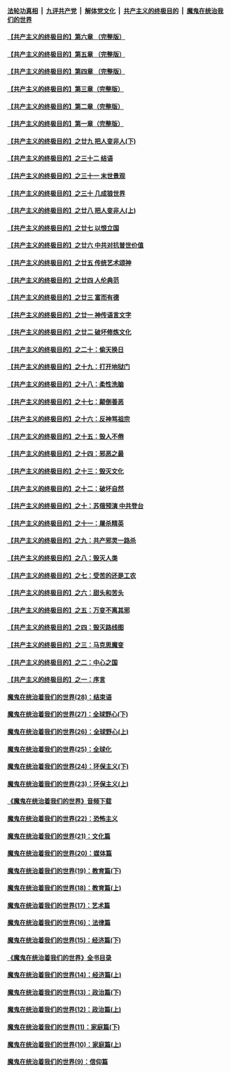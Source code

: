 ####  [法轮功真相](../../../../basic/blob/master/README.md?t=02131752) &nbsp;|&nbsp; [九评共产党](../../../../9ping.md/blob/master/README.md?t=02131752) &nbsp;|&nbsp; [解体党文化](../../../../jtdwh.md/blob/master/README.md?t=02131752)  &nbsp;|&nbsp; [共产主义的终极目的](../../../../gczydzjmd.md/blob/master/README.md?t=02131752) &nbsp;|&nbsp; [魔鬼在统治我们的世界](../../../../mgztzwmdsj.md/blob/master/README.md?t=02131752) 

#### [【共产主义的终极目的】第六章 （完整版）](../pages/nsc422/n11428913.md?t=02131752) 

#### [【共产主义的终极目的】第五章 （完整版）](../pages/nsc422/n11428912.md?t=02131752) 

#### [【共产主义的终极目的】第四章 （完整版）](../pages/nsc422/n11428907.md?t=02131752) 

#### [【共产主义的终极目的】第三章（完整版）](../pages/nsc422/n11428848.md?t=02131752) 

#### [【共产主义的终极目的】第二章（完整版）](../pages/nsc422/n11428831.md?t=02131752) 

#### [【共产主义的终极目的】第一章（完整版）](../pages/nsc422/n11417651.md?t=02131752) 

#### [【共产主义的终极目的】之廿九 把人变非人(下)](../pages/nsc422/n11344140.md?t=02131752) 

#### [【共产主义的终极目的】之三十二 结语](../pages/nsc422/n11360535.md?t=02131752) 

#### [【共产主义的终极目的】之三十一 末世景观](../pages/nsc422/n11351129.md?t=02131752) 

#### [【共产主义的终极目的】之三十 几成狼世界](../pages/nsc422/n11348280.md?t=02131752) 

#### [【共产主义的终极目的】之廿八 把人变非人(上)](../pages/nsc422/n11340492.md?t=02131752) 

#### [【共产主义的终极目的】之廿七 以恨立国](../pages/nsc422/n11336944.md?t=02131752) 

#### [【共产主义的终极目的】之廿六 中共对抗普世价值](../pages/nsc422/n11324785.md?t=02131752) 

#### [【共产主义的终极目的】之廿五 传统艺术颂神](../pages/nsc422/n11296396.md?t=02131752) 

#### [【共产主义的终极目的】之廿四 人伦典范](../pages/nsc422/n11296397.md?t=02131752) 

#### [【共产主义的终极目的】之廿三 富而有德](../pages/nsc422/n11283598.md?t=02131752) 

#### [【共产主义的终极目的】之廿一 神传语言文字](../pages/nsc422/n11263265.md?t=02131752) 

#### [【共产主义的终极目的】之廿二 破坏修炼文化](../pages/nsc422/n11245728.md?t=02131752) 

#### [【共产主义的终极目的】之二十：偷天换日](../pages/nsc422/n11238846.md?t=02131752) 

#### [【共产主义的终极目的】之十九：打开地狱门](../pages/nsc422/n11206376.md?t=02131752) 

#### [【共产主义的终极目的】之十八：柔性洗脑](../pages/nsc422/n11199994.md?t=02131752) 

#### [【共产主义的终极目的】之十七：颠倒善恶](../pages/nsc422/n11179782.md?t=02131752) 

#### [【共产主义的终极目的】之十六：反神骂祖宗](../pages/nsc422/n11166798.md?t=02131752) 

#### [【共产主义的终极目的】之十五：毁人不倦](../pages/nsc422/n11166792.md?t=02131752) 

#### [【共产主义的终极目的】之十四：邪恶之最](../pages/nsc422/n11150249.md?t=02131752) 

#### [【共产主义的终极目的】之十三：毁灭文化](../pages/nsc422/n11135227.md?t=02131752) 

#### [【共产主义的终极目的】之十二：破坏自然](../pages/nsc422/n11135214.md?t=02131752) 

#### [【共产主义的终极目的】之十：苏俄预演 中共登台](../pages/nsc422/n11118424.md?t=02131752) 

#### [【共产主义的终极目的】之十一：屠杀精英](../pages/nsc422/n11118442.md?t=02131752) 

#### [【共产主义的终极目的】之九：共产邪灵一路杀](../pages/nsc422/n11114139.md?t=02131752) 

#### [【共产主义的终极目的】之八：毁灭人类](../pages/nsc422/n11108503.md?t=02131752) 

#### [【共产主义的终极目的】之七：受苦的还是工农](../pages/nsc422/n11101809.md?t=02131752) 

#### [【共产主义的终极目的】之六：甜头和苦头](../pages/nsc422/n11096971.md?t=02131752) 

#### [【共产主义的终极目的】之五：万变不离其邪](../pages/nsc422/n11091285.md?t=02131752) 

#### [【共产主义的终极目的】之四：毁灭路线图](../pages/nsc422/n11086284.md?t=02131752) 

#### [【共产主义的终极目的】之三：马克思魔变](../pages/nsc422/n11061941.md?t=02131752) 

#### [【共产主义的终极目的】之二：中心之国](../pages/nsc422/n11047728.md?t=02131752) 

#### [【共产主义的终极目的】之一：序言](../pages/nsc422/n11086077.md?t=02131752) 

#### [魔鬼在统治着我们的世界(28)：结束语](../pages/nsc422/n10936246.md?t=02131752) 

#### [魔鬼在统治着我们的世界(27)：全球野心(下)](../pages/nsc422/n10928319.md?t=02131752) 

#### [魔鬼在统治着我们的世界(26)：全球野心(上)](../pages/nsc422/n10900318.md?t=02131752) 

#### [魔鬼在统治着我们的世界(25)：全球化](../pages/nsc422/n10788205.md?t=02131752) 

#### [魔鬼在统治着我们的世界(24)：环保主义(下)](../pages/nsc422/n10695307.md?t=02131752) 

#### [魔鬼在统治着我们的世界(23)：环保主义(上)](../pages/nsc422/n10688613.md?t=02131752) 

#### [《魔鬼在统治着我们的世界》音频下载](../pages/nsc422/n10635553.md?t=02131752) 

#### [魔鬼在统治着我们的世界(22)：恐怖主义](../pages/nsc422/n10614727.md?t=02131752) 

#### [魔鬼在统治着我们的世界(21)：文化篇](../pages/nsc422/n10597706.md?t=02131752) 

#### [魔鬼在统治着我们的世界(20)：媒体篇](../pages/nsc422/n10586579.md?t=02131752) 

#### [魔鬼在统治着我们的世界(19)：教育篇(下)](../pages/nsc422/n10564808.md?t=02131752) 

#### [魔鬼在统治着我们的世界(18)：教育篇(上)](../pages/nsc422/n10526970.md?t=02131752) 

#### [魔鬼在统治着我们的世界(17)：艺术篇](../pages/nsc422/n10499093.md?t=02131752) 

#### [魔鬼在统治着我们的世界(16)：法律篇](../pages/nsc422/n10485969.md?t=02131752) 

#### [魔鬼在统治着我们的世界(15)：经济篇(下)](../pages/nsc422/n10469975.md?t=02131752) 

#### [《魔鬼在统治着我们的世界》全书目录](../pages/nsc422/n10464261.md?t=02131752) 

#### [魔鬼在统治着我们的世界(14)：经济篇(上)](../pages/nsc422/n10457370.md?t=02131752) 

#### [魔鬼在统治着我们的世界(13)：政治篇(下)](../pages/nsc422/n10448270.md?t=02131752) 

#### [魔鬼在统治着我们的世界(12)：政治篇(上)](../pages/nsc422/n10444576.md?t=02131752) 

#### [魔鬼在统治着我们的世界(11)：家庭篇(下)](../pages/nsc422/n10440961.md?t=02131752) 

#### [魔鬼在统治着我们的世界(10)：家庭篇(上)](../pages/nsc422/n10435448.md?t=02131752) 

#### [魔鬼在统治着我们的世界(9)：信仰篇](../pages/nsc422/n10432159.md?t=02131752) 

